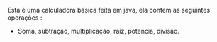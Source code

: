 Esta é uma calculadora básica feita em java, ela contem as seguintes operações :
* Soma, subtração, multiplicação, raiz, potencia, divisão.
